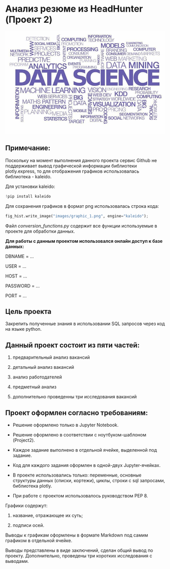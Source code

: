 # Анализ резюме из HeadHunter (Проект 2)
![](images/image_for_readme_hh_datascience_project2.png)

## Примечание:
Поскольку на момент выполнения данного проекта cервис Github не поддерживает вывод графической информации библиотеки plotly.express, то для отображения графиков использовалась библиотека - kaleido.

Для установки kaleido:

```python
!pip install kaleido
```

Для сохранения графиков в формат png использовалась строка кода:
```python
fig_hist.write_image("images/graphic_1.png", engine="kaleido");
```

Файл *conversion_functions.py* содержит все функции используемые в проекте для обработки данных.

**Для работы с данным проектом использовался онлайн доступ к базе данных:**

DBNAME = ...

USER = ...

HOST = ...

PASSWORD = ...

PORT = ...

## Цель проекта

Закрепить полученные знания в использовании SQL запросов через код на языке python.

## Данный проект состоит из пяти частей:

1. предварительный анализ вакансий

2. детальный анализ вакансий

3. анализ работодателей

4. предметный анализ

5. дополнительно проведенны три исследования вакансий

## Проект оформлен согласно требованиям:

- Решение оформлено только в Jupyter Notebook.

- Решение оформлено в соответствии с ноутбуком-шаблоном (Project2).

- Каждое задание выполнено в отдельной ячейке, выделенной под задание.

- Код для каждого задания оформлен в одной-двух Jupyter-ячейках.

- В проекте использовались только: переменные, основные структуры данных (списки, кортежи), циклы, строки с sql запросами, библиотека plotly.

- При работе с проектом использовалось руководством PEP 8.

Графики содержут: 

1. название, отражающее их суть;

2. подписи осей.

Выводы к графикам оформлены в формате Markdown под самим графиком в отдельной ячейке.

Выводы представлены в виде заключений, сделан общий вывод по проекту. Дополнительно, проведены три коротких исследования с выводами.